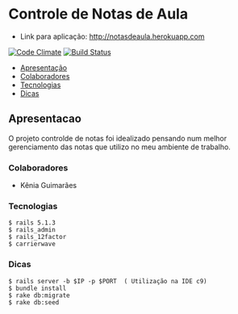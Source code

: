 # Controle de Notas de Aula

- Link para aplicação: http://notasdeaula.herokuapp.com

[![Code Climate](https://codeclimate.com/github/keniaguimaraes/controledenotas/badges/gpa.svg)](https://codeclimate.com/github/keniaguimaraes/controledenotas)
[![Build Status](https://travis-ci.org/keniaguimaraes/controledenotas.svg?branch=master)](https://travis-ci.org/keniaguimaraes/controledenotas)

 - [Apresentação](#apresentacao)
 - [Colaboradores](#colaboradores)
 - [Tecnologias](#tecnologias)
 - [Dicas](#dicas)
 
## Apresentacao 
 O projeto controlde de notas foi idealizado pensando num melhor gerenciamento das notas que utilizo no meu ambiente de trabalho.

### Colaboradores 
 - Kênia Guimarães
 
### Tecnologias 
    $ rails 5.1.3
    $ rails_admin
    $ rails_12factor
    $ carrierwave

### Dicas
    $ rails server -b $IP -p $PORT  ( Utilização na IDE c9)
    $ bundle install
    $ rake db:migrate
    $ rake db:seed

